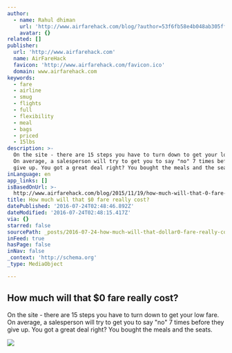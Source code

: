 ```yaml
---
author:
  - name: Rahul dhiman
    url: 'http://www.airfarehack.com/blog/?author=53f6fb58e4b048ab305ff750'
    avatar: {}
related: []
publisher:
  url: 'http://www.airfarehack.com'
  name: AirFareHack
  favicon: 'http://www.airfarehack.com/favicon.ico'
  domain: www.airfarehack.com
keywords:
  - fare
  - airline
  - smug
  - flights
  - full
  - flexibility
  - meal
  - bags
  - priced
  - 15lbs
description: >-
  On the site - there are 15 steps you have to turn down to get your low fare.
  On average, a salesperson will try to get you to say "no" 7 times before they
  give up. You got a great deal right? You bought the meals and the seats.
inLanguage: en
app_links: []
isBasedOnUrl: >-
  http://www.airfarehack.com/blog/2015/11/19/how-much-will-that-0-fare-really-cost
title: How much will that $0 fare really cost?
datePublished: '2016-07-24T02:48:46.892Z'
dateModified: '2016-07-24T02:48:15.417Z'
via: {}
starred: false
sourcePath: _posts/2016-07-24-how-much-will-that-dollar0-fare-really-cost.md
inFeed: true
hasPage: false
inNav: false
_context: 'http://schema.org'
_type: MediaObject

---
```

<article style=""><h1>How much will that $0 fare really cost?</h1><p>On the site - there are 15 steps you have to turn down to get your low fare. On average, a salesperson will try to get you to say "no" 7 times before they give up. You got a great deal right? You bought the meals and the seats.</p><img src="http://static1.squarespace.com/static/56212adae4b09f5c37efd429/56212eace4b0b82a1f9fd551/564db9b2e4b0ea20b1f7c337/1449669011156/?format=1000w" /></article>